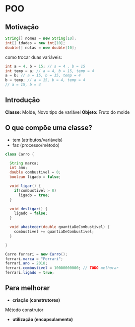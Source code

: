 # POO

## Motivação

```java
String[] nomes = new String[10];
int[] idades = new int[10];
double[] notas = new double[10];
```

como trocar duas variáveis:

```java
int a = 4, b = 15; // a = 4 , b = 15
int temp = a; // a = 4, b = 15, temp = 4
a = b; // a = 15, b = 15, temp = 4
b = temp; // a = 15, b = 4, temp = 4
// a = 15, b = 4
```

## Introdução

**Classe:** Molde, Novo tipo de variável
**Objeto:** Fruto do molde

## O que compõe uma classe?

- tem (atributos/variáveis)
- faz (processo/método)

```java
class Carro {

  String marca;
  int ano;
  double combustivel = 0;
  boolean ligado = false;

  void ligar() {
    if(combustivel > 0)
      ligado = true;
  }

  void desligar() {
    ligado = false;
  }

  void abastecer(double quantiaDeCombustivel) {
    combustivel += quantiaDeCombustivel;
  }

}
```

```java
Carro ferrari = new Carro();
ferrari.marca = "Ferrari";
ferrari.ano = 2018;
ferrari.combustivel = 10000000000; // TODO melhorar
ferrari.ligado = true;
```

## Para melhorar

- **criação (construtores)**

Método construtor

- **utilização (encapsulamento)**
